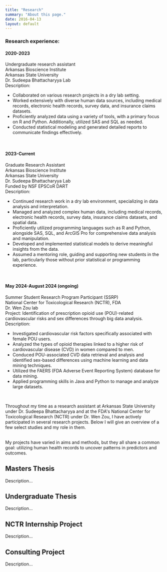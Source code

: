 ```yaml
---
title: "Research"
summary: "About this page."
date: 2016-04-13
layout: default
---
```


### Research experience:  
#### 2020-2023  
Undergraduate research assistant  
Arkansas Bioscience Institute  
Arkansas State University  
Dr. Sudeepa Bhattacharyya Lab  
Description: 
- Collaborated on various research projects in a dry lab setting.
- Worked extensively with diverse human data sources, including medical records, electronic health records, survey data, and insurance claims datasets.
- Proficiently analyzed data using a variety of tools, with a primary focus on R and Python. Additionally, utilized SAS and SQL as needed.
- Conducted statistical modeling and generated detailed reports to communicate findings effectively.
<br>


#### 2023-Current
Graduate Research Assistant   
Arkansas Bioscience Institute   
Arkansas State University   
Dr. Sudeepa Bhattacharyya Lab   
Funded by NSF EPSCoR DART   
Description:
- Continued research work in a dry lab environment, specializing in data analysis and interpretation.
- Managed and analyzed complex human data, including medical records, electronic health records, survey data, insurance claims datasets, and spatial data.
- Proficiently utilized programming languages such as R and Python, alongside SAS, SQL, and ArcGIS Pro for comprehensive data analysis and manipulation.
- Developed and implemented statistical models to derive meaningful insights from the data.
- Assumed a mentoring role, guiding and supporting new students in the lab, particularly those without prior statistical or programming experience.
<br>

#### May 2024-August 2024 (ongoing)
Summer Student Research Program Participant (SSRP)   
National Center for Toxicological Research (NCTR), FDA   
Dr. Wen Zou lab   
Project: Identification of prescription opioid use (POU)-related cardiovascular risks and sex differences through big data analysis.   
Description: 
- Investigated cardiovascular risk factors specifically associated with female POU users. 
- Analyzed the types of opioid therapies linked to a higher risk of cardiovascular disease (CVD) in women compared to men.
- Conduced POU-associated CVD data retrieval and analysis and identified sex-based differences using machine learning and data mining techniques.
- Utilized the FAERS (FDA Adverse Event Reporting System) database for data mining.
- Applied programming skills in Java and Python to manage and analyze large datasets.
<br>

Throughout my time as a research assistant at Arkansas State University under Dr. Sudeepa Bhattacharyya and at the FDA's National Center for Toxicological Research (NCTR) under Dr. Wen Zou, I have actively participated in several research projects. Below I will give an overview of a few select studies and my role in them.  
<br>

My projects have varied in aims and methods, but they all share a common goal: utilizing human health records to uncover patterns in predictors and outcomes.
<br>

## Masters Thesis
Description...

## Undergraduate Thesis
Description...

## NCTR Internship Project
Description...

## Consulting Project
Description...
